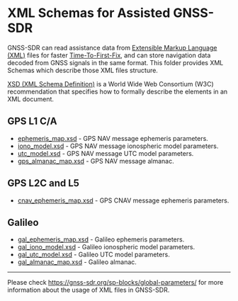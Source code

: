 # XML Schemas for Assisted GNSS-SDR

GNSS-SDR can read assistance data from [Extensible Markup Language (XML)](https://www.w3.org/XML/) files for faster [Time-To-First-Fix](https://gnss-sdr.org/design-forces/availability/#time-to-first-fix-ttff), and can store navigation data decoded from GNSS signals in the same format. This folder provides XML Schemas which describe those XML files structure.

[XSD (XML Schema Definition)](https://www.w3.org/XML/Schema) is a World Wide Web Consortium (W3C) recommendation that specifies how to formally describe the elements in an XML document.


GPS L1 C/A
----------

 - [ephemeris_map.xsd](./ephemeris_map.xsd) - GPS NAV message ephemeris parameters.
 - [iono_model.xsd](./iono_model.xsd) - GPS NAV message ionospheric model parameters.
 - [utc_model.xsd](./utc_model.xsd) - GPS NAV message UTC model parameters.
 - [gps_almanac_map.xsd](./gps_almanac_map.xsd) - GPS NAV message almanac.
 
 
GPS L2C and L5
--------------
 
 - [cnav_ephemeris_map.xsd](./cnav_ephemeris_map.xsd) - GPS CNAV message ephemeris parameters.
 
 
Galileo
-------

 - [gal_ephemeris_map.xsd](./gal_ephemeris_map.xsd) - Galileo ephemeris parameters.
 - [gal_iono_model.xsd](./gal_iono_model.xsd) - Galileo ionospheric model parameters.
 - [gal_utc_model.xsd](./gal_utc_model.xsd) - Galileo UTC model parameters.
 - [gal_almanac_map.xsd](./gal_almanac_map.xsd) - Galileo almanac.

-------

Please check https://gnss-sdr.org/sp-blocks/global-parameters/ for more information about the usage of XML files in GNSS-SDR.
 
